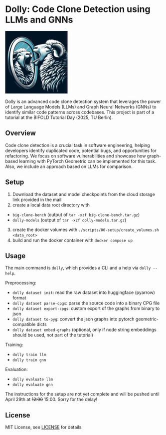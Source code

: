 # Dolly: Code Clone Detection using LLMs and GNNs

<img src="media/dolly-logo.jpeg" alt="Dolly Logo" width="200" height="200">

Dolly is an advanced code clone detection system that leverages the power of Large Language Models (LLMs) and Graph Neural Networks (GNNs) to identify similar code patterns across codebases. This project is part of a tutorial at the BIFOLD Tutorial Day (2025, TU Berlin).

## Overview

Code clone detection is a crucial task in software engineering, helping developers identify duplicated code, potential bugs, and opportunities for refactoring. We focus on software vulnerabilities and showcase how graph-based learning with PyTorch Geometric can be implemented for this task. Also, we include an approach based on LLMs for comparison.

## Setup

1. Download the dataset and model checkpoints from the cloud storage link provided in the mail
2. create a local data root directory with
  - `big-clone-bench` (output of `tar -xzf big-clone-bench.tar.gz`)
  - `dolly-models` (output of `tar -xzf dolly-models.tar.gz`)
3. create the docker volumes with `./scripts/00-setup/create_volumes.sh <data_root>`
4. build and run the docker container with `docker compose up`

## Usage

The main command is `dolly`, which provides a CLI and a help via `dolly --help`.

Preprocessing:
- `dolly dataset init`: read the raw dataset into huggingface (pyarrow) format
- `dolly dataset parse-cpgs`: parse the source code into a binary CPG file
- `dolly dataset export-cpgs`: custom export of the graphs from binary to json
- `dolly dataset to-pyg`: convert the json graphs into pytorch geometric-compatible dicts
- `dolly dataset embed-graphs`  (optional, only if node string embeddings should be used, not part of the tutorial)

Training:
- `dolly train llm`
- `dolly train gnn`

Evaluation:
- `dolly evaluate llm`
- `dolly evaluate gnn`

The instructions for the setup are not yet complete and will be pushed until April 29th at ~~12:00~~ 15:00. Sorry for the delay!

## License

MIT License, see [LICENSE](LICENSE) for details.